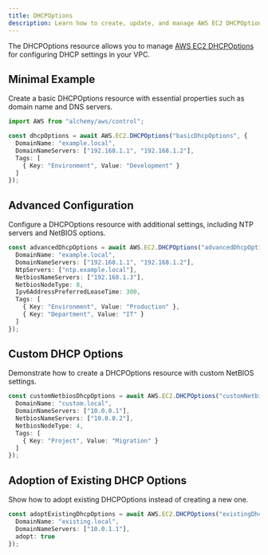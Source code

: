 ```yaml
---
title: DHCPOptions
description: Learn how to create, update, and manage AWS EC2 DHCPOptions using Alchemy Cloud Control.
---
```



The DHCPOptions resource allows you to manage [AWS EC2 DHCPOptions](https://docs.aws.amazon.com/ec2/latest/userguide/) for configuring DHCP settings in your VPC.

## Minimal Example

Create a basic DHCPOptions resource with essential properties such as domain name and DNS servers.

```ts
import AWS from "alchemy/aws/control";

const dhcpOptions = await AWS.EC2.DHCPOptions("basicDhcpOptions", {
  DomainName: "example.local",
  DomainNameServers: ["192.168.1.1", "192.168.1.2"],
  Tags: [
    { Key: "Environment", Value: "Development" }
  ]
});
```

## Advanced Configuration

Configure a DHCPOptions resource with additional settings, including NTP servers and NetBIOS options.

```ts
const advancedDhcpOptions = await AWS.EC2.DHCPOptions("advancedDhcpOptions", {
  DomainName: "example.local",
  DomainNameServers: ["192.168.1.1", "192.168.1.2"],
  NtpServers: ["ntp.example.local"],
  NetbiosNameServers: ["192.168.1.3"],
  NetbiosNodeType: 8,
  Ipv6AddressPreferredLeaseTime: 300,
  Tags: [
    { Key: "Environment", Value: "Production" },
    { Key: "Department", Value: "IT" }
  ]
});
```

## Custom DHCP Options

Demonstrate how to create a DHCPOptions resource with custom NetBIOS settings.

```ts
const customNetbiosDhcpOptions = await AWS.EC2.DHCPOptions("customNetbiosDhcpOptions", {
  DomainName: "custom.local",
  DomainNameServers: ["10.0.0.1"],
  NetbiosNameServers: ["10.0.0.2"],
  NetbiosNodeType: 4,
  Tags: [
    { Key: "Project", Value: "Migration" }
  ]
});
```

## Adoption of Existing DHCP Options

Show how to adopt existing DHCPOptions instead of creating a new one.

```ts
const adoptExistingDhcpOptions = await AWS.EC2.DHCPOptions("existingDhcpOptions", {
  DomainName: "existing.local",
  DomainNameServers: ["10.0.1.1"],
  adopt: true
});
```
